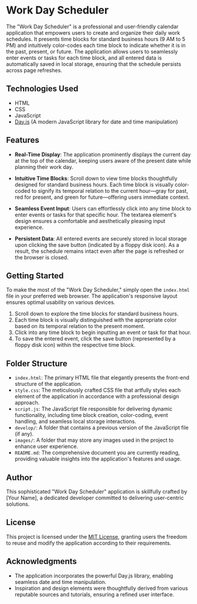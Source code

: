 # Work Day Scheduler

The "Work Day Scheduler" is a professional and user-friendly calendar application that empowers users to create and organize their daily work schedules. It presents time blocks for standard business hours (9 AM to 5 PM) and intuitively color-codes each time block to indicate whether it is in the past, present, or future. The application allows users to seamlessly enter events or tasks for each time block, and all entered data is automatically saved in local storage, ensuring that the schedule persists across page refreshes.

## Technologies Used

- HTML
- CSS
- JavaScript
- [Day.js](https://day.js.org/) (A modern JavaScript library for date and time manipulation)

## Features

- **Real-Time Display**: The application prominently displays the current day at the top of the calendar, keeping users aware of the present date while planning their work day.

- **Intuitive Time Blocks**: Scroll down to view time blocks thoughtfully designed for standard business hours. Each time block is visually color-coded to signify its temporal relation to the current hour—gray for past, red for present, and green for future—offering users immediate context.

- **Seamless Event Input**: Users can effortlessly click into any time block to enter events or tasks for that specific hour. The textarea element's design ensures a comfortable and aesthetically pleasing input experience.

- **Persistent Data**: All entered events are securely stored in local storage upon clicking the save button (indicated by a floppy disk icon). As a result, the schedule remains intact even after the page is refreshed or the browser is closed.

## Getting Started

To make the most of the "Work Day Scheduler," simply open the `index.html` file in your preferred web browser. The application's responsive layout ensures optimal usability on various devices.

1. Scroll down to explore the time blocks for standard business hours.
2. Each time block is visually distinguished with the appropriate color based on its temporal relation to the present moment.
3. Click into any time block to begin inputting an event or task for that hour.
4. To save the entered event, click the save button (represented by a floppy disk icon) within the respective time block.

## Folder Structure

- `index.html`: The primary HTML file that elegantly presents the front-end structure of the application.
- `style.css`: The meticulously crafted CSS file that artfully styles each element of the application in accordance with a professional design approach.
- `script.js`: The JavaScript file responsible for delivering dynamic functionality, including time block creation, color-coding, event handling, and seamless local storage interactions.
- `develop/`: A folder that contains a previous version of the JavaScript file (if any).
- `images/`: A folder that may store any images used in the project to enhance user experience.
- `README.md`: The comprehensive document you are currently reading, providing valuable insights into the application's features and usage.

## Author

This sophisticated "Work Day Scheduler" application is skillfully crafted by [Your Name], a dedicated developer committed to delivering user-centric solutions.

## License

This project is licensed under the [MIT License](LICENSE), granting users the freedom to reuse and modify the application according to their requirements.

## Acknowledgments

- The application incorporates the powerful Day.js library, enabling seamless date and time manipulation.
- Inspiration and design elements were thoughtfully derived from various reputable sources and tutorials, ensuring a refined user interface.

